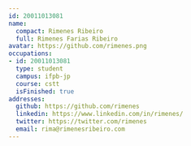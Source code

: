 ```yaml
---
id: 20011013081
name:
  compact: Rimenes Ribeiro
  full: Rimenes Farias Ribeiro
avatar: https://github.com/rimenes.png
occupations:
- id: 20011013081
  type: student
  campus: ifpb-jp
  course: cstt
  isFinished: true
addresses:
  github: https://github.com/rimenes
  linkedin: https://www.linkedin.com/in/rimenes/
  twitter: https://twitter.com/rimenes
  email: rima@rimenesribeiro.com
---
```

